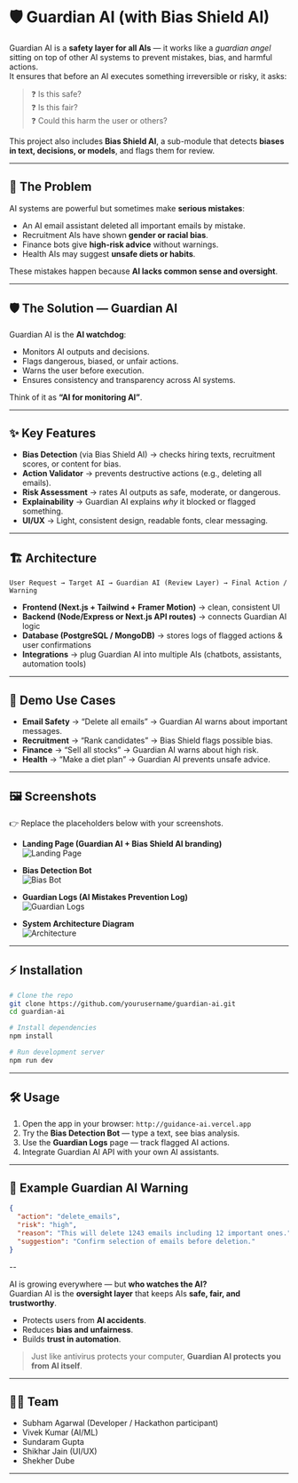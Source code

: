 # 🛡️ Guardian AI (with Bias Shield AI)

Guardian AI is a **safety layer for all AIs** — it works like a *guardian angel* sitting on top of other AI systems to prevent mistakes, bias, and harmful actions.  
It ensures that before an AI executes something irreversible or risky, it asks:  
> ❓ Is this safe?  
> ❓ Is this fair?  
> ❓ Could this harm the user or others?  

This project also includes **Bias Shield AI**, a sub-module that detects **biases in text, decisions, or models**, and flags them for review.  

---

## 🚨 The Problem
AI systems are powerful but sometimes make **serious mistakes**:
- An AI email assistant deleted all important emails by mistake.
- Recruitment AIs have shown **gender or racial bias**.
- Finance bots give **high-risk advice** without warnings.
- Health AIs may suggest **unsafe diets or habits**.

These mistakes happen because **AI lacks common sense and oversight**.

---

## 🛡️ The Solution — Guardian AI
Guardian AI is the **AI watchdog**:
- Monitors AI outputs and decisions.  
- Flags dangerous, biased, or unfair actions.  
- Warns the user before execution.  
- Ensures consistency and transparency across AI systems.  

Think of it as **“AI for monitoring AI”**.

---

## ✨ Key Features
- **Bias Detection** (via Bias Shield AI) → checks hiring texts, recruitment scores, or content for bias.  
- **Action Validator** → prevents destructive actions (e.g., deleting all emails).  
- **Risk Assessment** → rates AI outputs as safe, moderate, or dangerous.  
- **Explainability** → Guardian AI explains *why* it blocked or flagged something.  
- **UI/UX** → Light, consistent design, readable fonts, clear messaging.  

---

## 🏗️ Architecture

```
User Request → Target AI → Guardian AI (Review Layer) → Final Action / Warning
```

- **Frontend (Next.js + Tailwind + Framer Motion)** → clean, consistent UI  
- **Backend (Node/Express or Next.js API routes)** → connects Guardian AI logic  
- **Database (PostgreSQL / MongoDB)** → stores logs of flagged actions & user confirmations  
- **Integrations** → plug Guardian AI into multiple AIs (chatbots, assistants, automation tools)  

---

## 🚀 Demo Use Cases
- **Email Safety** → “Delete all emails” → Guardian AI warns about important messages.  
- **Recruitment** → “Rank candidates” → Bias Shield flags possible bias.  
- **Finance** → “Sell all stocks” → Guardian AI warns about high risk.  
- **Health** → “Make a diet plan” → Guardian AI prevents unsafe advice.  

---

## 🖼️ Screenshots
👉 Replace the placeholders below with your screenshots.

- **Landing Page (Guardian AI + Bias Shield AI branding)**  
  ![Landing Page](./screenshots/landing.png)

- **Bias Detection Bot**  
  ![Bias Bot](./screenshots/bias-bot.png)

- **Guardian Logs (AI Mistakes Prevention Log)**  
  ![Guardian Logs](./screenshots/logs.png)

- **System Architecture Diagram**  
  ![Architecture](./screenshots/architecture.png)

---

## ⚡ Installation

```bash
# Clone the repo
git clone https://github.com/yourusername/guardian-ai.git
cd guardian-ai

# Install dependencies
npm install

# Run development server
npm run dev
```

---

## 🛠️ Usage
1. Open the app in your browser: `http://guidance-ai.vercel.app`  
2. Try the **Bias Detection Bot** — type a text, see bias analysis.  
3. Use the **Guardian Logs** page — track flagged AI actions.  
4. Integrate Guardian AI API with your own AI assistants.  

---

## 📖 Example Guardian AI Warning
```json
{
  "action": "delete_emails",
  "risk": "high",
  "reason": "This will delete 1243 emails including 12 important ones.",
  "suggestion": "Confirm selection of emails before deletion."
}
```

--

AI is growing everywhere — but **who watches the AI?**  
Guardian AI is the **oversight layer** that keeps AIs **safe, fair, and trustworthy**.  
- Protects users from **AI accidents**.  
- Reduces **bias and unfairness**.  
- Builds **trust in automation**.  

> Just like antivirus protects your computer, **Guardian AI protects you from AI itself**.

---

## 👩‍💻 Team
- Subham Agarwal (Developer / Hackathon participant)  
- Vivek Kumar (AI/ML)
- Sundaram Gupta
- Shikhar Jain (UI/UX)
- Shekher Dube

---
